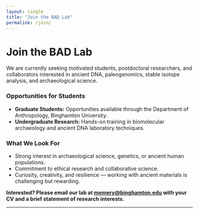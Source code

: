```yaml
---
layout: single
title: "Join the BAD Lab"
permalink: /join/
---
```


# Join the BAD Lab

We are currently seeking motivated students, postdoctoral researchers, and collaborators interested in ancient DNA, paleogenomics, stable isotope analysis, and archaeological science.

### Opportunities for Students

- **Graduate Students:** Opportunities available through the Department of Anthropology, Binghamton University.  
- **Undergraduate Research:** Hands-on training in biomolecular archaeology and ancient DNA laboratory techniques.

### What We Look For

- Strong interest in archaeological science, genetics, or ancient human populations.
- Commitment to ethical research and collaborative science.
- Curiosity, creativity, and resilience — working with ancient materials is challenging but rewarding.

**Interested? Please email our lab at memery@binghamton.edu with your CV and a brief statement of research interests.**

---
